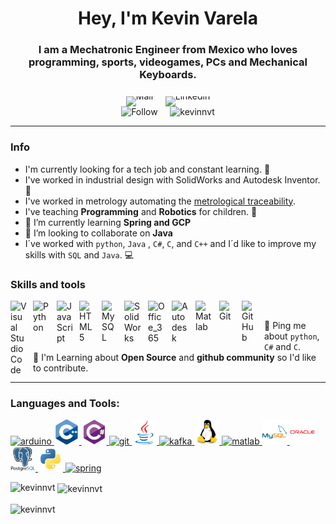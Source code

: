 <h1 align="center">Hey, I'm Kevin Varela</h1>
<h3 align="center">I am a Mechatronic Engineer from Mexico who loves programming, sports, videogames, PCs and Mechanical Keyboards.</h3>

<!-- + + -->

<!-- +      
[![Mail](https://img.shields.io/badge/kevinvarelatalamantes@gmail.com-D14836?style=for-the-badge&logo=gmail&logoColor=white&url=https://gmail.com/)](https://gmail.com)
[![Linkedin](https://img.shields.io/badge/LinkedIn-0077B5?style=for-the-badge&logo=linkedin&logoColor=white&url=https://www.linkedin.com/in/kevinvarelatalamantes/)](https://www.linkedin.com/in/kevinvarelatalamantes/)
![Follow](https://img.shields.io/github/followers/KevinNVT.svg?style=social&label=Follow&maxAge=2592000) <p align="left"> <img src="https://komarev.com/ghpvc/?username=kevinnvt&label=Profile%20views&color=0e75b6&style=flat" alt="kevinnvt" /> </p>
+ -->

<div align="center">
  <span style="display: inline-block; line-height: 0;">
    <a href="mailto:kevinvarelatalamantes@gmail.com" style="text-decoration: none;">
      <img src="https://img.shields.io/badge/kevinvarelatalamantes@gmail.com-D14836?style=for-the-badge&logo=gmail&logoColor=white" alt="Mail">
    </a>
  </span>
  &nbsp;&nbsp;&nbsp;
  <span style="display: inline-block; line-height: 0;">
    <a href="https://www.linkedin.com/in/kevinvarelatalamantes/" style="text-decoration: none;">
      <img src="https://img.shields.io/badge/LinkedIn-0077B5?style=for-the-badge&logo=linkedin&logoColor=white" alt="Linkedin">
    </a>
  </span>
</div>

<div align="center">
  <img src="https://img.shields.io/github/followers/KevinNVT.svg?style=social&label=Follow&maxAge=2592000" alt="Follow">
  &nbsp;&nbsp;&nbsp;
  <img src="https://komarev.com/ghpvc/?username=kevinnvt&label=Profile%20views&color=0e75b6&style=flat" alt="kevinnvt">
</div>

------------------------------

### Info

- I'm currently looking for a tech job and constant learning. 🔎
- I've worked in industrial design with SolidWorks and Autodesk Inventor. 📏
- I've worked in metrology automating the [metrological traceability](https://jcgm.bipm.org/vim/en/2.41.html).
- I've teaching **Programming** and **Robotics** for children. 🤖
- 🌱 I’m currently learning **Spring and GCP**
- 👯 I’m looking to collaborate on **Java**
- I´ve worked with `python`, `Java` , `C#`, `C`, and `C++` and I´d like to improve my skills with `SQL` and `Java`. 💻

### Skills and tools
<img align="left" alt="Visual Studio Code" width="26px" src="https://cdn.jsdelivr.net/gh/devicons/devicon/icons/vscode/vscode-original.svg" style="padding-right:10px;" />
<img align="left" alt="Python" width="28px" src="https://img.icons8.com/color/344/python--v1.png" style="padding-right:10px;" />
<img align="left" alt="JavaScript" width="26px" src="https://cdn.jsdelivr.net/gh/devicons/devicon/icons/javascript/javascript-original.svg" style="padding-right:10px;" />
<img align="left" alt="HTML5" width="26px" src="https://cdn.jsdelivr.net/gh/devicons/devicon/icons/html5/html5-original.svg" style="padding-right:10px;" />
<img align="left" alt="MySQL" width="26px" src="https://cdn.jsdelivr.net/gh/devicons/devicon/icons/mysql/mysql-original.svg" style="padding-right:10px;" />
<img align="left" alt="SolidWorks" width="28px" src="https://img.icons8.com/color/344/solidworks.png" style="padding-right:10px;" />
<img align="left" alt="Office_365" width="28px" src="https://user-images.githubusercontent.com/98143109/163080652-04f1e742-03b6-4382-81c1-fce2f2160444.png" style="padding-right:10px;" />
<img align="left" alt="Autodesk" width="28px" src="https://user-images.githubusercontent.com/98143109/163080445-0b4e0f81-31c0-441e-b75d-37496bfbbb52.png" style="padding-right:10px;" />
<img align="left" alt="Matlab" width="28px" src="https://user-images.githubusercontent.com/98143109/163080560-5b495d34-1a2d-4560-8cd2-480475e13ff0.png" style="padding-right:10px;" />
<img align="left" alt="Git" width="26px" src="https://cdn.jsdelivr.net/gh/devicons/devicon/icons/git/git-original.svg" style="padding-right:10px;" />
<img align="left" alt="GitHub" width="26px" src="https://user-images.githubusercontent.com/3369400/139447912-e0f43f33-6d9f-45f8-be46-2df5bbc91289.png" style="padding-right:10px;" />
<br />

💬 Ping me about `python`, `C#` and `C`. 
<br />
🤝 I'm Learning about **Open Source** and **github community** so I'd like to contribute.
<br />

------------------------------

<!-- + 
<h3 align="left">Connect with me:</h3>
<p align="left">
<a href="https://linkedin.com/in/https://www.linkedin.com/in/kevinvarelatalamantes/" target="blank"><img align="center" src="https://raw.githubusercontent.com/rahuldkjain/github-profile-readme-generator/master/src/images/icons/Social/linked-in-alt.svg" alt="https://www.linkedin.com/in/kevinvarelatalamantes/" height="30" width="40" /></a>
</p>
+ -->

<h3 align="left">Languages and Tools:</h3>
<p align="left"> <a href="https://www.arduino.cc/" target="_blank" rel="noreferrer"> <img src="https://cdn.worldvectorlogo.com/logos/arduino-1.svg" alt="arduino" width="40" height="40"/> </a> <a href="https://www.w3schools.com/cpp/" target="_blank" rel="noreferrer"> <img src="https://raw.githubusercontent.com/devicons/devicon/master/icons/cplusplus/cplusplus-original.svg" alt="cplusplus" width="40" height="40"/> </a> <a href="https://www.w3schools.com/cs/" target="_blank" rel="noreferrer"> <img src="https://raw.githubusercontent.com/devicons/devicon/master/icons/csharp/csharp-original.svg" alt="csharp" width="40" height="40"/> </a> <a href="https://git-scm.com/" target="_blank" rel="noreferrer"> <img src="https://www.vectorlogo.zone/logos/git-scm/git-scm-icon.svg" alt="git" width="40" height="40"/> </a> <a href="https://www.java.com" target="_blank" rel="noreferrer"> <img src="https://raw.githubusercontent.com/devicons/devicon/master/icons/java/java-original.svg" alt="java" width="40" height="40"/> </a> <a href="https://kafka.apache.org/" target="_blank" rel="noreferrer"> <img src="https://www.vectorlogo.zone/logos/apache_kafka/apache_kafka-icon.svg" alt="kafka" width="40" height="40"/> </a> <a href="https://www.linux.org/" target="_blank" rel="noreferrer"> <img src="https://raw.githubusercontent.com/devicons/devicon/master/icons/linux/linux-original.svg" alt="linux" width="40" height="40"/> </a> <a href="https://www.mathworks.com/" target="_blank" rel="noreferrer"> <img src="https://upload.wikimedia.org/wikipedia/commons/2/21/Matlab_Logo.png" alt="matlab" width="40" height="40"/> </a> <a href="https://www.mysql.com/" target="_blank" rel="noreferrer"> <img src="https://raw.githubusercontent.com/devicons/devicon/master/icons/mysql/mysql-original-wordmark.svg" alt="mysql" width="40" height="40"/> </a> <a href="https://www.oracle.com/" target="_blank" rel="noreferrer"> <img src="https://raw.githubusercontent.com/devicons/devicon/master/icons/oracle/oracle-original.svg" alt="oracle" width="40" height="40"/> </a> <a href="https://www.postgresql.org" target="_blank" rel="noreferrer"> <img src="https://raw.githubusercontent.com/devicons/devicon/master/icons/postgresql/postgresql-original-wordmark.svg" alt="postgresql" width="40" height="40"/> </a> <a href="https://www.python.org" target="_blank" rel="noreferrer"> <img src="https://raw.githubusercontent.com/devicons/devicon/master/icons/python/python-original.svg" alt="python" width="40" height="40"/> </a> <a href="https://spring.io/" target="_blank" rel="noreferrer"> <img src="https://www.vectorlogo.zone/logos/springio/springio-icon.svg" alt="spring" width="40" height="40"/> </a> </p>

<p><img align="left" src="https://github-readme-stats.vercel.app/api/top-langs?username=kevinnvt&show_icons=true&locale=en&layout=compact" alt="kevinnvt" /></p>

<p>&nbsp;<img align="center" src="https://github-readme-stats.vercel.app/api?username=kevinnvt&show_icons=true&locale=en" alt="kevinnvt" /></p>

<p><img align="center" src="https://github-readme-streak-stats.herokuapp.com/?user=kevinnvt&" alt="kevinnvt" /></p>

